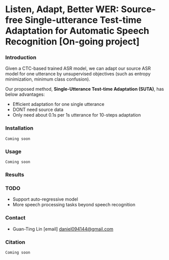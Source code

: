 # Listen, Adapt, Better WER: Source-free Single-utterance Test-time Adaptation for Automatic Speech Recognition [On-going project]
### Introduction
Given a CTC-based trained ASR model, we can adapt our source ASR model for one utterance by unsupervised objectives (such as entropy minimization, minimum class confusion). 

Our proposed method, **Single-Utterance Test-time Adaptation (SUTA)**, has below advantages:
* Efficient adaptation for one single utterance
* DONT need source data
* Only need about 0.1s per 1s utterance for 10-steps adaptation

### Installation 
```Coming soon```
### Usage
```Coming soon```
### Results

### TODO 
* Support auto-regressive model 
* More speech processing tasks beyond speech recognition

### Contact 
* Guan-Ting Lin [email] daniel094144@gmail.com

### Citation
```Coming soon```


